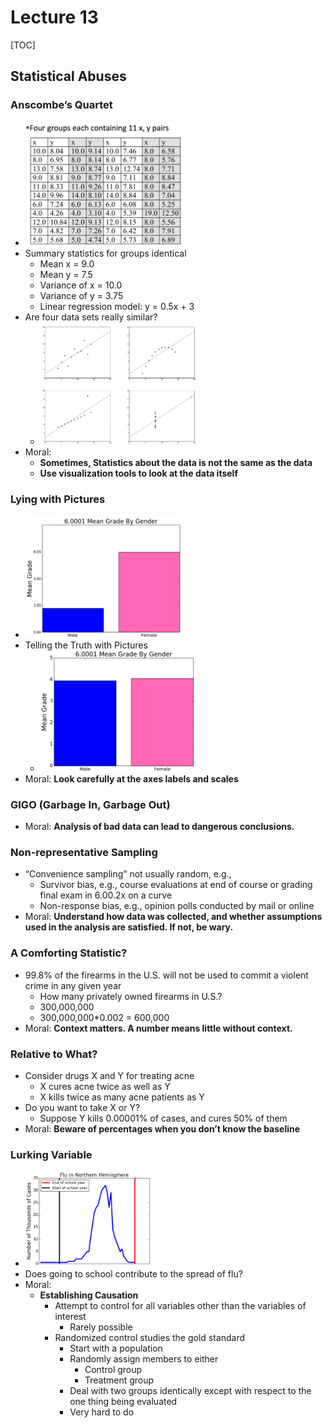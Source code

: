 # Lecture 13

[TOC]

## Statistical Abuses

### Anscombe’s Quartet

* <img src="media/15030265292064.jpg" width=250 />
* Summary statistics for groups identical
    * Mean x = 9.0
    * Mean y = 7.5
    * Variance of x = 10.0
    * Variance of y = 3.75
    * Linear regression model: y = 0.5x + 3
* Are four data sets really similar?
    * <img src="media/15030266004376.jpg" width=250 />
* Moral:
    * **Sometimes, Statistics about the data is not the same as the data**
    * **Use visualization tools to look at the data itself**

### Lying with Pictures

* <img src="media/15030266994655.jpg" width=250 />
* Telling the Truth with Pictures
    * <img src="media/15030267393713.jpg" width=250 />
* Moral: **Look carefully at the axes labels and scales**

### GIGO (Garbage In, Garbage Out)

* Moral: **Analysis of bad data can lead to dangerous conclusions.**

### Non-representative Sampling

* “Convenience sampling” not usually random, e.g.,
    * Survivor bias, e.g., course evaluations at end of course or grading final exam in 6.00.2x on a curve
    * Non-response bias, e.g., opinion polls conducted by mail or online
* Moral: **Understand how data was collected, and whether assumptions used in the analysis are satisfied. If not, be wary.**

### A Comforting Statistic?

* 99.8% of the firearms in the U.S. will not be used to commit a violent crime in any given year
    * How many privately owned firearms in U.S.?
    * 300,000,000
    * 300,000,000*0.002 = 600,000
* Moral: **Context matters. A number means little without context.**

### Relative to What?

* Consider drugs X and Y for treating acne
    * X cures acne twice as well as Y
    * X kills twice as many acne patients as Y
* Do you want to take X or Y?
    * Suppose Y kills 0.00001% of cases, and cures 50% of them
* Moral: **Beware of percentages when you don’t know the baseline**

### Lurking Variable

* <img src="media/15030272486412.jpg" width=200 />
* Does going to school contribute to the spread of flu?
* Moral:
    * **Establishing Causation**
        * Attempt to control for all variables other than the variables of interest
            * Rarely possible
        * Randomized control studies the gold standard
            * Start with a population
            * Randomly assign members to either
                * Control group
                * Treatment group
            * Deal with two groups identically except with respect to the one thing being evaluated
            * Very hard to do


